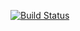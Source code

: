[![Build Status](https://secure.travis-ci.org/fiunchinho/CodingPride.png)](http://travis-ci.org/fiunchinho/[CodingPride])